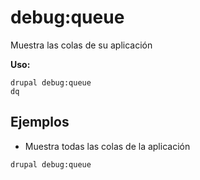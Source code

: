 # debug:queue
Muestra las colas de su aplicación

**Uso:**
```
drupal debug:queue
dq
```

## Ejemplos
* Muestra todas las colas de la aplicación
```
drupal debug:queue
```
